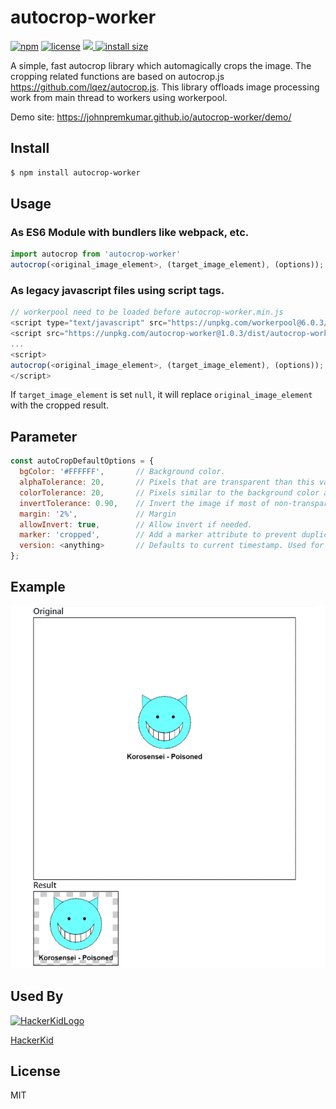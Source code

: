autocrop-worker
===========
[![npm][npm]][npm-url]
[![license][license]][license-url]
<a href="https://npmcharts.com/compare/autocrop-worker?minimal=true">
  <img src="https://img.shields.io/npm/dm/autocrop-worker.svg">
</a>
<a href="https://packagephobia.com/result?p=autocrop-worker">
  <img src="https://packagephobia.com/badge?p=autocrop-worker" alt="install size">
</a>
<br>

A simple, fast autocrop library which automagically crops the image. The cropping related functions are based on autocrop.js <https://github.com/lqez/autocrop.js>. This library offloads image processing work from main thread to workers using workerpool.

Demo site: <https://johnpremkumar.github.io/autocrop-worker/demo/>

Install
-------

```bash
$ npm install autocrop-worker
```

Usage
-----

### As ES6 Module with bundlers like webpack, etc. ###

```javascript
import autocrop from 'autocrop-worker'
autocrop(<original_image_element>, (target_image_element), (options));
```

### As legacy javascript files using script tags. ###
```javascript
// workerpool need to be loaded before autocrop-worker.min.js
<script type="text/javascript" src="https://unpkg.com/workerpool@6.0.3/dist/workerpool.min.js"></script>
<script src="https://unpkg.com/autocrop-worker@1.0.3/dist/autocrop-worker.min.js"></script>
...
<script>
autocrop(<original_image_element>, (target_image_element), (options));
</script>
```

If `target_image_element` is set `null`, it will replace `original_image_element` with the cropped result.

Parameter
---------

```javascript
const autoCropDefaultOptions = {
  bgColor: '#FFFFFF',       // Background color.
  alphaTolerance: 20,       // Pixels that are transparent than this value are considered transparent.
  colorTolerance: 20,       // Pixels similar to the background color are considered as the background.
  invertTolerance: 0.90,    // Invert the image if most of non-transparent pixels are background color.
  margin: '2%',             // Margin
  allowInvert: true,        // Allow invert if needed.
  marker: 'cropped',        // Add a marker attribute to prevent duplicated cropping.
  version: <anything>       // Defaults to current timestamp. Used for avoiding crossorigin taint issues due to previous cache
};
```

Example
-------

![Example image of autocrop-worker.js](./docs/demo/images/result.png)


Used By
-------

<a href="https://www.hackerkid.org/" target="_blank">
  <img src="https://www.hackerkid.org/images/favicons/favicon.ico" alt="HackerKidLogo">
  <p>HackerKid</p>
</a>


License
-------

MIT



[npm]: https://img.shields.io/npm/v/autocrop-worker.svg
[npm-url]: https://npmjs.com/package/autocrop-worker
[license]: https://img.shields.io/npm/l/autocrop-worker
[license-url]: https://github.com/JohnPremKumar/autocrop-worker/blob/main/LICENCE
